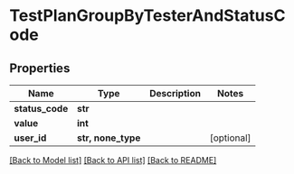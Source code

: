 # TestPlanGroupByTesterAndStatusCode


## Properties
Name | Type | Description | Notes
------------ | ------------- | ------------- | -------------
**status_code** | **str** |  | 
**value** | **int** |  | 
**user_id** | **str, none_type** |  | [optional] 

[[Back to Model list]](../README.md#documentation-for-models) [[Back to API list]](../README.md#documentation-for-api-endpoints) [[Back to README]](../README.md)


